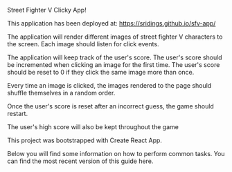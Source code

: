 Street Fighter V Clicky App!

This application has been deployed at: https://sridings.github.io/sfv-app/

The application will render different images of street fighter V characters to the screen. Each image should listen for click events.

The application will keep track of the user's score. The user's score should be incremented when clicking an image for the first time. The user's score should be reset to 0 if they click the same image more than once.

Every time an image is clicked, the images rendered to the page should shuffle themselves in a random order.

Once the user's score is reset after an incorrect guess, the game should restart.

The user's high score will also be kept throughout the game

This project was bootstrapped with Create React App.

Below you will find some information on how to perform common tasks. You can find the most recent version of this guide here.

